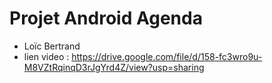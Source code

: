 # Projet Android Agenda
* Loïc Bertrand
* lien video : https://drive.google.com/file/d/158-fc3wro9u-M8VZtRqinqD3rJgYrd4Z/view?usp=sharing
